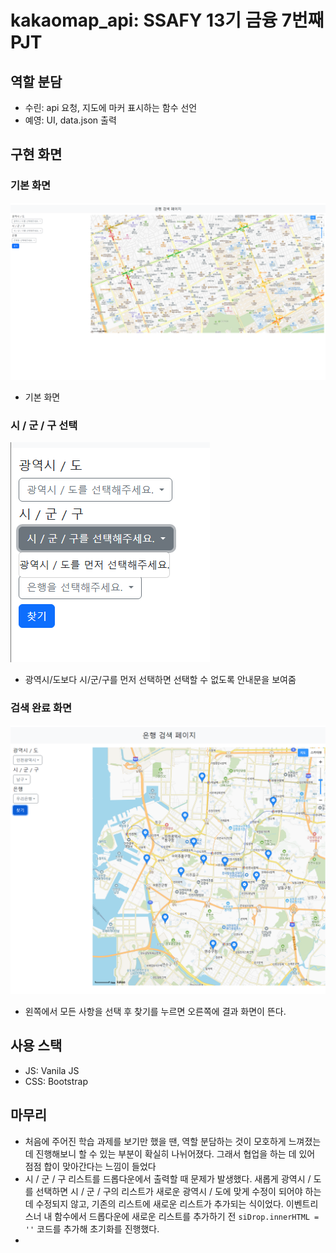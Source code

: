 # kakaomap_api: SSAFY 13기 금융 7번째 PJT
## 역할 분담
- 수린: api 요청, 지도에 마커 표시하는 함수 선언
- 예영: UI, data.json 출력

## 구현 화면
### 기본 화면
![은행 검색을 위한 페이지. 상단에 은행 검색 페이지라는 제목이 있고 왼쪽에 광역시, 도, 시, 군, 구, 은행을 선택할 수 있는 탭이 있음. 오른쪽에는 지도](index.png)
- 기본 화면

### 시 / 군 / 구 선택
![광역시/도보다 시/군/구를 먼저 선택하면 선택할 수 없도록 안내문을 보여줌](image.png)
- 광역시/도보다 시/군/구를 먼저 선택하면 선택할 수 없도록 안내문을 보여줌

### 검색 완료 화면
![검색 완료](image-1.png)
- 왼쪽에서 모든 사항을 선택 후 찾기를 누르면 오른쪽에 결과 화면이 뜬다.

## 사용 스택
- JS: Vanila JS
- CSS: Bootstrap

## 마무리
- 처음에 주어진 학습 과제를 보기만 했을 땐, 역할 분담하는 것이 모호하게 느껴졌는데 진행해보니 할 수 있는 부분이 확실히 나뉘어졌다. 그래서 협업을 하는 데 있어 점점 합이 맞아간다는 느낌이 들었다
- 시 / 군 / 구 리스트를 드롭다운에서 출력할 때 문제가 발생했다. 새롭게 광역시 / 도를 선택하면 시 / 군 / 구의 리스트가 새로운 광역시 / 도에 맞게 수정이 되어야 하는데 수정되지 않고, 기존의 리스트에 새로운 리스트가 추가되는 식이었다. 이벤트리스너 내 함수에서 드롭다운에 새로운 리스트를 추가하기 전 `siDrop.innerHTML = ''` 코드를 추가해 초기화를 진행했다.
- 